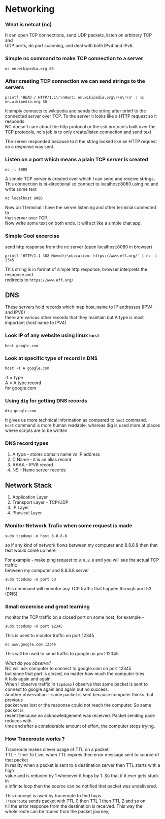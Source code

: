 # Networking

### What is netcat (nc)

It can open TCP connections, send UDP packets, listen on arbitrary TCP and  
UDP ports, do port scanning, and deal with both IPv4 and IPv6.


### Simple nc command to make TCP connection to a server

```
nc en.wikipedia.org 80
```

### After creating TCP connection we can send strings to the servers

```
printf 'HEAD / HTTP/1.1\r\nHost: en.wikipedia.org\r\n\r\n' | nc en.wikipedia.org 80
```

It simply connects to wikipedia and sends the string after printf to the  
connected server over TCP.
To the server it looks like a HTTP request so it responds.  
NC doesn't care about the http protocol or the ssh protocols built over the  
TCP protocols, nc's job is to only create/listen connection and send text  

The server responded because to it the string looked like an HTTP request  
so a response was sent.

### Listen on a port which means a plain TCP server is created

```
nc -l 8080
```
A simple TCP server is created over which I can send and receive strings.  
This connection is bi-directional so connect to localhost:8080 using nc and write some text  

```
nc localhost 8080
```
Now on 1 terminal I have the server listening and other terminal connected to  
that server over TCP.  
Now write some text on both ends. It will act like a simple chat app.

### Simple Cool excercise

send http response from the nc server (open localhost:8080 in browser)

```
printf 'HTTP/1.1 302 Moved\r\nLocation: https://www.eff.org/' | nc -l 2345
```
This string is in format of simple http response, browser interprets the response and  
redirects to `https://www.eff.org/`  

## DNS

These servers hold records which map host_name to IP addresses (IPV4 and IPV6)  
there are various other records that they maintain but A type is most important (host name to IPV4)  

### Look IP of any website using linux `host`  

```
host google.com
```

### Look at specific type of record in DNS

```
host -t A google.com
```
-t = type  
A = A type record  
for google.com

### Using `dig` for getting DNS records

```
dig google.com
```
It gives us more technical information as compared to `host` command.  
`host` command is more human readable, whereas dig is used more at places  
where scripts are to be written  

### DNS record types

1. A type - stores domain name vs IP address  
2. C Name - it is an alias record  
3. AAAA - IPV6 record
4. NS - Name server records  

## Network Stack

1. Application Layer  
2. Transport Layer - TCP/UDP  
3. IP Layer  
4. Physical Layer  

### Monitor Network Trafic when some request is made

```
sudo tcpdump -n host 8.8.8.8
```
so if any kind of network flows between my computer and 8.8.8.8 then that  
text would come up here  

For example - make ping request to `8.8.8.8` and you will see the actual TCP traffic  
between my computer and 8.8.8.8 server  

```
sudo tcpdump -n port 53
```
This command will monotor any TCP traffic that happen through port 53 (DNS)  

### Small excercise and great learning

monitor the TCP traffic on a closed port on some host, for example -  
```
sudo tcpdump -n port 12345
```
This is used to monitor traffic on port 12345  

```
nc www.google.com 12345
```
This will be used to send traffic to google on port 12345  

*What do you observe?*  
NC will ask computer to connect to google.com on port 12345  
but since that port is closed, no matter how much the computer tries  
it fails again and again.  
When I observe traffic in `tcpdump` I observe that same packet is sent to  
connect to google again and again but no success.  
Another observation - same packet is sent because computer thinks that previous  
packet was lost or the response could not reach the computer. So same packet is  
resent because no acknowledgement was received. Packet sending pace reduces with  
time and after a considerable amount of effort, the computer stops trying.  

### How Traceroute works ? 

Traceroute makes clever usage of TTL on a packet.  
TTL - Time To Live, when TTL expires then error message sent to source of that packet  
In reality when a packet is sent to a destination server then TTL starts with a high  
value and is reduced by 1 whenever it hops by 1. So that if it ever gets stuck in  
a infinite loop then the source can be notified that packet was undelivered.  

This concept is used by traceroute to find hops.  
`Traceroute` sends packet with TTL 0 then TTL 1 then TTL 2 and so on  
till the error response from the destination is received. This way the  
whole route can be traced from the packet journey,  


